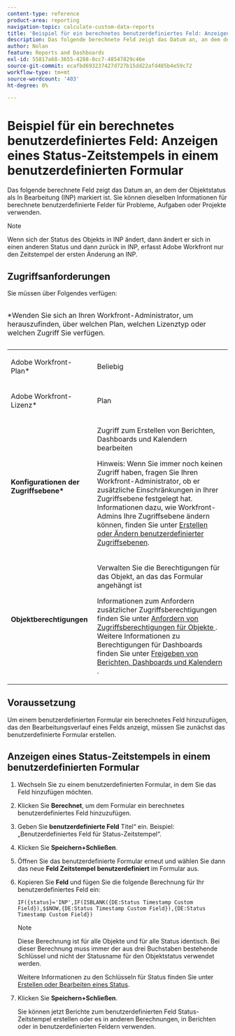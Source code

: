 ```yaml
---
content-type: reference
product-area: reporting
navigation-topic: calculate-custom-data-reports
title: 'Beispiel für ein berechnetes benutzerdefiniertes Feld: Anzeigen eines Status-Zeitstempels in einem benutzerdefinierten Formular'
description: Das folgende berechnete Feld zeigt das Datum an, an dem der Objektstatus als In Bearbeitung (INP) markiert ist. Sie können dieselben Informationen für berechnete benutzerdefinierte Felder für Probleme, Aufgaben oder Projekte verwenden.
author: Nolan
feature: Reports and Dashboards
exl-id: 55817a68-3655-4288-8cc7-48547829c46e
source-git-commit: ecafbd693237427d727b15dd22afd485b4e59c72
workflow-type: tm+mt
source-wordcount: '403'
ht-degree: 0%

---
```


# Beispiel für ein berechnetes benutzerdefiniertes Feld: Anzeigen eines Status-Zeitstempels in einem benutzerdefinierten Formular

Das folgende berechnete Feld zeigt das Datum an, an dem der Objektstatus als In Bearbeitung (INP) markiert ist. Sie können dieselben Informationen für berechnete benutzerdefinierte Felder für Probleme, Aufgaben oder Projekte verwenden.

>[!NOTE]
>
>Wenn sich der Status des Objekts in INP ändert, dann ändert er sich in einen anderen Status und dann zurück in INP, erfasst Adobe Workfront nur den Zeitstempel der ersten Änderung an INP.

## Zugriffsanforderungen

Sie müssen über Folgendes verfügen:

<table style="table-layout:auto"> 
 <caption style="text-align: left;"> 
  <p>*Wenden Sie sich an Ihren Workfront-Administrator, um herauszufinden, über welchen Plan, welchen Lizenztyp oder welchen Zugriff Sie verfügen.</p> 
 </caption> 
 <col> 
 </col> 
 <col> 
 </col> 
 <tbody> 
  <tr> 
   <td> <p>Adobe Workfront-Plan*</p> </td> 
   <td>Beliebig</td> 
  </tr> 
  <tr> 
   <td> <p>Adobe Workfront-Lizenz*</p> </td> 
   <td> <p>Plan </p> </td> 
  </tr> 
  <tr> 
   <td><strong>Konfigurationen der Zugriffsebene*</strong> </td> 
   <td> <p>Zugriff zum Erstellen von Berichten, Dashboards und Kalendern bearbeiten</p> <p>Hinweis: Wenn Sie immer noch keinen Zugriff haben, fragen Sie Ihren Workfront-Administrator, ob er zusätzliche Einschränkungen in Ihrer Zugriffsebene festgelegt hat. Informationen dazu, wie Workfront-Admins Ihre Zugriffsebene ändern können, finden Sie unter <a href="../../../administration-and-setup/add-users/configure-and-grant-access/create-modify-access-levels.md" class="MCXref xref">Erstellen oder Ändern benutzerdefinierter Zugriffsebenen</a>.</p> </td> 
  </tr> 
  <tr> 
   <td> <p><strong>Objektberechtigungen</strong> </p> </td> 
   <td> <p>Verwalten Sie die Berechtigungen für das Objekt, an das das Formular angehängt ist</p> <p>Informationen zum Anfordern zusätzlicher Zugriffsberechtigungen finden Sie unter <a href="../../../workfront-basics/grant-and-request-access-to-objects/request-access.md" class="MCXref xref">Anfordern von Zugriffsberechtigungen für Objekte </a>.<br>Weitere Informationen zu Berechtigungen für Dashboards finden Sie unter <a href="../../../workfront-basics/grant-and-request-access-to-objects/permissions-reports-dashboards-calendars.md" class="MCXref xref">Freigeben von Berichten, Dashboards und Kalendern </a>.</p> </td> 
  </tr> 
 </tbody> 
</table>

## Voraussetzung

Um einem benutzerdefinierten Formular ein berechnetes Feld hinzuzufügen, das den Bearbeitungsverlauf eines Felds anzeigt, müssen Sie zunächst das benutzerdefinierte Formular erstellen.

## Anzeigen eines Status-Zeitstempels in einem benutzerdefinierten Formular

1. Wechseln Sie zu einem benutzerdefinierten Formular, in dem Sie das Feld hinzufügen möchten.
1. Klicken Sie **Berechnet**, um dem Formular ein berechnetes benutzerdefiniertes Feld hinzuzufügen.
1. Geben Sie **benutzerdefinierte Feld** Titel“ ein. Beispiel: „Benutzerdefiniertes Feld für Status-Zeitstempel“.
1. Klicken Sie **Speichern+Schließen**.
1. Öffnen Sie das benutzerdefinierte Formular erneut und wählen Sie dann das neue **Feld Zeitstempel benutzerdefiniert** im Formular aus.
1. Kopieren Sie **Feld** und fügen Sie die folgende Berechnung für Ihr benutzerdefiniertes Feld ein:

   ```
   IF({status}='INP',IF(ISBLANK({DE:Status Timestamp Custom Field}),$$NOW,{DE:Status Timestamp Custom Field}),{DE:Status Timestamp Custom Field})  
   ```

   >[!NOTE]
   >
   >Diese Berechnung ist für alle Objekte und für alle Status identisch. Bei dieser Berechnung muss immer der aus drei Buchstaben bestehende Schlüssel und nicht der Statusname für den Objektstatus verwendet werden.
   >
   >Weitere Informationen zu den Schlüsseln für Status finden Sie unter [Erstellen oder Bearbeiten eines Status](../../../administration-and-setup/customize-workfront/creating-custom-status-and-priority-labels/create-or-edit-a-status.md).

1. Klicken Sie **Speichern+Schließen**.

   Sie können jetzt Berichte zum benutzerdefinierten Feld Status-Zeitstempel erstellen oder es in anderen Berechnungen, in Berichten oder in benutzerdefinierten Feldern verwenden.
